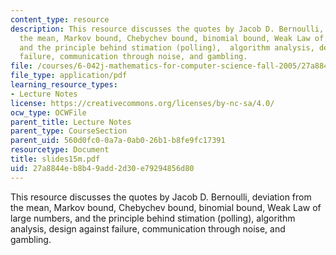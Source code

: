 ```yaml
---
content_type: resource
description: This resource discusses the quotes by Jacob D. Bernoulli, deviation from
  the mean, Markov bound, Chebychev bound, binomial bound, Weak Law of large numbers,
  and the principle behind stimation (polling),  algorithm analysis, design against
  failure, communication through noise, and gambling.
file: /courses/6-042j-mathematics-for-computer-science-fall-2005/27a8844eb8b49add2d30e79294856d80_slides15m.pdf
file_type: application/pdf
learning_resource_types:
- Lecture Notes
license: https://creativecommons.org/licenses/by-nc-sa/4.0/
ocw_type: OCWFile
parent_title: Lecture Notes
parent_type: CourseSection
parent_uid: 560d0fc0-0a7a-0ab0-26b1-b8fe9fc17391
resourcetype: Document
title: slides15m.pdf
uid: 27a8844e-b8b4-9add-2d30-e79294856d80
---
```

This resource discusses the quotes by Jacob D. Bernoulli, deviation from the mean, Markov bound, Chebychev bound, binomial bound, Weak Law of large numbers, and the principle behind stimation (polling),  algorithm analysis, design against failure, communication through noise, and gambling.